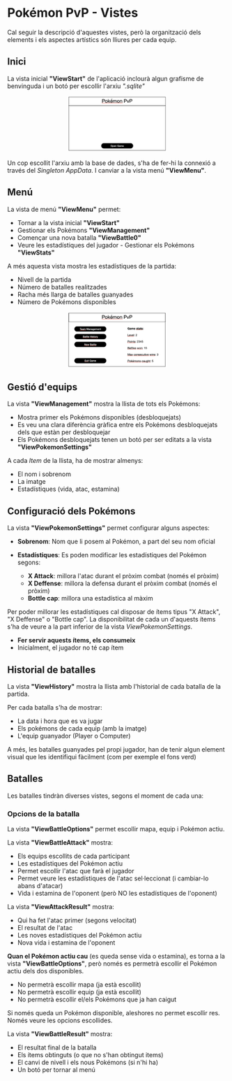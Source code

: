 # Pokémon PvP - Vistes

Cal seguir la descripció d'aquestes vistes, però la organització dels elements i els aspectes artístics són lliures per cada equip.

## Inici

La vista inicial **"ViewStart"** de l'aplicació inclourà algun grafisme de benvinguda i un botó per escollir l'arxiu *".sqlite"*

<center>
<img src="../assets/viewStart.png" height="128" style="max-height: 128px;"/>
</center>

Un cop escollit l'arxiu amb la base de dades, s'ha de fer-hi la connexió a través del *Singleton AppData*. I canviar a la vista menú **"ViewMenu"**.

## Menú

La vista de menú **"ViewMenu"** permet:

- Tornar a la vista inicial **"ViewStart"**
- Gestionar els Pokémons **"ViewManagement"**
- Començar una nova batalla **"ViewBattle0"**
- Veure les estadístiques del jugador - Gestionar els Pokémons **"ViewStats"**

A més aquesta vista mostra les estadístiques de la partida:

- Nivell de la partida
- Número de batalles realitzades
- Racha més llarga de batalles guanyades
- Número de Pokémons disponibles

<center>
<img src="../assets/viewMenu.png" height="128" style="max-height: 128px;"/>
</center>

## Gestió d'equips

La vista **"ViewManagement"** mostra la llista de tots els Pokémons:

- Mostra primer els Pokémons disponibles (desbloquejats)
- Es veu una clara diferència gràfica entre els Pokémons desbloquejats dels que estàn per desbloquejar
- Els Pokémons desbloquejats tenen un botó per ser editats a la vista **"ViewPokemonSettings"**

A cada *Item* de la llista, ha de mostrar almenys:

- El nom i sobrenom
- La imatge
- Estadístiques (vida, atac, estamina)

## Configuració dels Pokémons

La vista **"ViewPokemonSettings"** permet configurar alguns aspectes:

- **Sobrenom**: Nom que li posem al Pokémon, a part del seu nom oficial
- **Estadístiques**: Es poden modificar les estadístiques del Pokémon segons:

    * **X Attack**: millora l'atac durant el pròxim combat (només el pròxim)
    * **X Deffense**: millora la defensa durant el pròxim combat (només el pròxim)
    * **Bottle cap**: millora una estadística al màxim

Per poder millorar les estadístiques cal disposar de ítems tipus "X Attack", "X Deffense" o "Bottle cap". La disponibilitat de cada un d'aquests ítems s'ha de veure a la part inferior de la vista *ViewPokemonSettings*.

- **Fer servir aquests ítems, els consumeix**
- Inicialment, el jugador no té cap ítem

## Historial de batalles

La vista **"ViewHistory"** mostra la llista amb l'historial de cada batalla de la partida.

Per cada batalla s'ha de mostrar:

- La data i hora que es va jugar
- Els pokémons de cada equip (amb la imatge)
- L'equip guanyador (Player o Computer)

A més, les batalles guanyades pel propi jugador, han de tenir algun element visual que les identifiqui fàcilment (com per exemple el fons verd)

## Batalles

Les batalles tindràn diverses vistes, segons el moment de cada una:

### Opcions de la batalla

La vista **"ViewBattleOptions"** permet escollir mapa, equip i Pokémon actiu.

La vista **"ViewBattleAttack"** mostra:

- Els equips escollits de cada participant
- Les estadístiques del Pokémon actiu
- Permet escollir l'atac que farà el jugador
- Permet veure les estadístiques de l'atac sel·leccionat (i cambiar-lo abans d'atacar)
- Vida i estamina de l'oponent (però NO les estadístiques de l'oponent)

La vista **"ViewAttackResult"** mostra:

- Qui ha fet l'atac primer (segons velocitat)
- El resultat de l'atac
- Les noves estadístiques del Pokémon actiu
- Nova vida i estamina de l'oponent

**Quan el Pokémon actiu cau** (es queda sense vida o estamina), es torna a la vista **"ViewBattleOptions"**, però només es permetrà escollir el Pokémon actiu dels dos disponibles. 

- No permetrà escollir mapa (ja està escollit)
- No permetrà escollir equip (ja està escollit)
- No permetrà escollir el/els Pokémons que ja han caigut

Si només queda un Pokémon disponible, aleshores no permet escollir res. Només veure les opcions escollides.

La vista **"ViewBattleResult"** mostra:

- El resultat final de la batalla
- Els ítems obtinguts (o que no s'han obtingut items)
- El canvi de nivell i els nous Pokémons (si n'hi ha)
- Un botó per tornar al menú